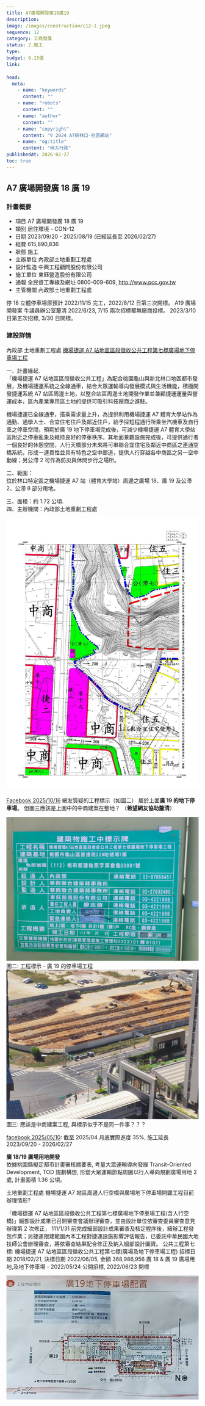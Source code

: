 ```yaml
---
title: A7廣場開發廣18廣19
description:
image: /images/construction/c12-1.jpeg
sequence: 12
category: 工商發展
status: 2.施工
type:
budget: 6.15億
link:

head:
  meta:
    - name: "keywords"
      content: ""
    - name: "robots"
      content: ""
    - name: "author"
      content: ""
    - name: "copyright"
      content: "© 2024 A7新林口-社區網站"
    - name: "og:title"
      content: "地方行政"
publishedAt: 2026-02-27
toc: true
---
```


## A7 廣場開發廣 18 廣 19

### 計畫概要

- 項目 A7 廣場開發廣 18 廣 19
- 類別 居住環境 - CON-12
- 日期 2023/09/20 - 2025/08/19 (已經延長至 2026/02/27)
- 經費 615,890,836
- 狀態 施工
- 主辦單位 內政部土地重劃工程處
- 設計監造 中興工程顧問股份有限公司
- 施工單位 東鈺營造股份有限公司
- 通報 全民督工專線及網址 0800-009-609, http://www.pcc.gov.tw
- 主管機關 內政部土地重劃工程處

停 18 立體停車場原預計 2022/11/15 完工，2022/8/12 日第三次開標。 A19 廣場開發案 牛議員辦公室釐清 2022/6/23, 7/15 兩次招標都無廠商投標。 2023/3/10 日第五次招標, 3/30 日開標。

### 建設詳情

內政部 土地重劃工程處 <a href="https://www.lceb.gov.tw/LCEB_Content.aspx?n=7339&s=320243">機場捷運 A7 站地區區段徵收公共工程第七標廣場地下停車場工程</a>

一、計畫緣起.  
 「機場捷運 A7 站地區區段徵收公共工程」為配合桃園龜山與新北林口地區都市發展，及機場捷運系統之全線通車，結合大眾運輸導向發展模式與生活機能，積極開發捷運系統 A7 站區周邊土地，以整合站區周邊土地開發作業並兼顧捷運運量與營運成本，區內產業專用區土地的提供可吸引科技廠商之進駐。

機場捷運已全線通車，搭乘需求量上升，為提供利用機場捷運 A7 體育大學站作為通勤、通學人士、合宜住宅住戶及鄰近住戶，給予採短程通行所乘坐汽機車及自行車之停車空間，預期於廣 19 地下停車場完成後，可減少機場捷運 A7 體育大學站區附近之停車亂象及維持良好的停車秩序。其地面景觀設施完成後，可提供通行者一個良好的休憩空間，人行天橋部分未來將可串聯合宜住宅及鄰近中商區之連通空橋系統，形成一連貫性並具有特色之空中廊道，提供人行穿越各中商區之另一空中動線；另公滯 2 可作為防災與休閒步行之場所。

二、範圍：  
 位於林口特定區之機場捷運 A7 站（體育大學站）周邊之廣場 18、廣 19 及公滯 2、公滯 8 部分用地。

三、面積：約 1.72 公頃.  
四、主辦機關：內政部土地重劃工程處

![c12-2.jpeg](/images/construction/c12-2.jpeg)

<a href="https://www.facebook.com/share/p/19wU8wSi3h/">Facebook 2025/10/16</a> 網友質疑的工程標示（如圖二） 屬於上面**廣 19 的地下停車場**。 但圖三應該是上圖中的中商建案在整地？ （**希望網友協助釐清**）

![c12-3.jpeg](/images/construction/c12-3.jpeg)
圖二: 工程標示 - 廣 19 的停車場工程
![c12-4.jpeg](/images/construction/c12-4.jpeg)
圖三: 應該是中商建案工程, 與標示似乎不是同一件事？？？

<a href="https://www.facebook.com/share/p/1Y1huFsSB8/">facebook 2025/05/10</a>: 截至 2025/04 月底實際進度 35%, 施工延長 2023/09/20 - 2026/02/27

**廣 18/19 廣場用地開發**  
依據桃園縣擬定都市計畫審核摘要表, 考量大眾運輸導向發展 Transit-Oriented Development, TOD 規劃構想, 形塑大眾運輸節點周圍以行人導向規劃廣場用地 2 處, 計畫面積 1.36 公頃。

土地重劃工程處 機場捷運 A7 站區周邊人行空橋與廣場地下停車場開闢工程目前辦理情形?

「機場捷運 A7 站地區區段徵收公共工程第七標廣場地下停車場工程(含人行空橋)」細部設計成果已召開審查會議辦理審查，並由設計單位依審查委員審查意見辦理第 2 次修正， 111/1/31 前完成細部設計成果審查及核定程序後，續辦工程發包作業；另捷運限建範圍內本工程對捷運設施影響評估報告，已委託中華民國大地技師公會辦理審查，將依審查結果配合修正及納入細部設計圖資。
公共工程第七標: 機場捷運 A7 站地區區段徵收公共工程第七標(廣場及地下停車場工程) 招標日期 2018/02/21, 決標日期 2022/06/05, 金額 368,986,956
廣 18 & 廣 19 廣場用地,及地下停車場 - 2022/05/24 公開招標, 2022/06/23 開標

![c12-1.jpeg](/images/construction/c12-1.jpeg)

